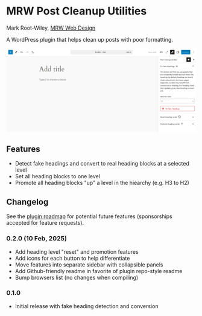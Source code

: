 # MRW Post Cleanup Utilities

Mark Root-Wiley, [MRW Web Design](https://MRWweb.com)

A WordPress plugin that helps clean up posts with poor formatting.

![The custom sidebar with the first tool's panel expanded to show the "Fix Fake Headings" button](https://github.com/mrwweb/mrw-post-cleanup-utilities/blob/main/assets/cleanup-utilities-screenshot.png?raw=true)

## Features

- Detect fake headings and convert to real heading blocks at a selected level
- Set all heading blocks to one level
- Promote all heading blocks "up" a level in the hiearchy (e.g. H3 to H2)

## Changelog

See the [plugin roadmap](ROADMAP.md) for potential future features (sponsorships accepted for feature requests).

### 0.2.0 (10 Feb, 2025)

- Add heading level "reset" and promotion features
- Add icons for each button to help differentiate
- Move features into separate sidebar with collapsible panels
- Add Github-friendly readme in favorite of plugin repo-style readme
- Bump browsers list (no changes when compiling)

### 0.1.0

- Initial release with fake heading detection and conversion
